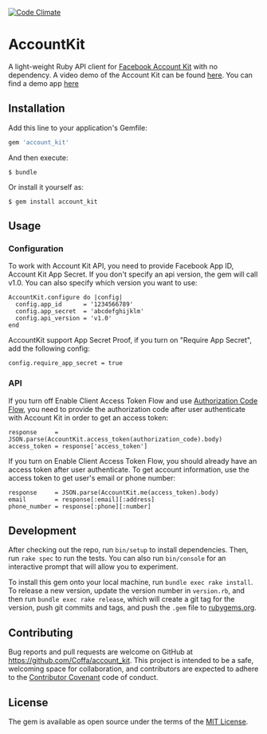 [![Code Climate](https://codeclimate.com/github/Coffa/account_kit/badges/gpa.svg)](https://codeclimate.com/github/Coffa/account_kit)

# AccountKit
A light-weight Ruby API client for [Facebook Account Kit](https://developers.facebook.com/docs/accountkit) with no dependency.
A video demo of the Account Kit can be found [here](https://www.facebook.com/FacebookforDevelopers/videos/10153620979588553/).
You can find a demo app [here](https://github.com/vnnoder/account_kit_demo)

## Installation

Add this line to your application's Gemfile:

```ruby
gem 'account_kit'
```

And then execute:

    $ bundle

Or install it yourself as:

    $ gem install account_kit

## Usage

### Configuration

To work with Account Kit API, you need to provide Facebook App ID, Account Kit App Secret. If you don't specify an api version, the gem will call v1.0. You can also specify which version you want to use:

```
AccountKit.configure do |config|
  config.app_id      = '1234566789'
  config.app_secret  = 'abcdefghijklm'
  config.api_version = 'v1.0'
end
```

AccountKit support App Secret Proof, if you turn on "Require App Secret", add the following config:

```
config.require_app_secret = true
```

### API

If you turn off Enable Client Access Token Flow and use [Authorization Code Flow](https://developers.facebook.com/docs/accountkit/accesstokens), you need to provide the authorization code after user authenticate with Account Kit in order to get an access token:

```
response     = JSON.parse(AccountKit.access_token(authorization_code).body)
access_token = response['access_token']
```
If you turn on Enable Client Access Token Flow, you should already have an access token after user authenticate. To get account information, use the access token to get user's email or phone number:

```
response     = JSON.parse(AccountKit.me(access_token).body)
email        = response[:email][:address]
phone_number = response[:phone][:number]
```

## Development

After checking out the repo, run `bin/setup` to install dependencies. Then, run `rake spec` to run the tests. You can also run `bin/console` for an interactive prompt that will allow you to experiment.

To install this gem onto your local machine, run `bundle exec rake install`. To release a new version, update the version number in `version.rb`, and then run `bundle exec rake release`, which will create a git tag for the version, push git commits and tags, and push the `.gem` file to [rubygems.org](https://rubygems.org).

## Contributing

Bug reports and pull requests are welcome on GitHub at https://github.com/Coffa/account_kit. This project is intended to be a safe, welcoming space for collaboration, and contributors are expected to adhere to the [Contributor Covenant](http://contributor-covenant.org) code of conduct.


## License

The gem is available as open source under the terms of the [MIT License](http://opensource.org/licenses/MIT).

